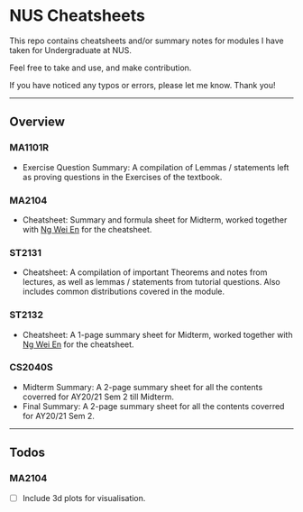 # NUS Cheatsheets
This repo contains cheatsheets and/or summary notes for modules I have taken for Undergraduate at NUS.

Feel free to take and use, and make contribution.

If you have noticed any typos or errors, please let me know. Thank you!

-----
## Overview
### MA1101R
- Exercise Question Summary: A compilation of Lemmas / statements left as proving questions in the Exercises of the textbook.

### MA2104
- Cheatsheet: Summary and formula sheet for Midterm, worked together with [Ng Wei En](https://github.com/wei2912) for the cheatsheet.


### ST2131
- Cheatsheet: A compilation of important Theorems and notes from lectures, as well as lemmas / statements from tutorial questions. Also includes common distributions covered in the module.

### ST2132
- Cheatsheet: A 1-page summary sheet for Midterm, worked together with [Ng Wei En](https://github.com/weien2912) for the cheatsheet.

### CS2040S
- Midterm Summary: A 2-page summary sheet for all the contents coverred for AY20/21 Sem 2 till Midterm.
- Final Summary: A 2-page summary sheet for all the contents coverred for AY20/21 Sem 2.

-----
## Todos
### MA2104
- [ ] Include 3d plots for visualisation.
